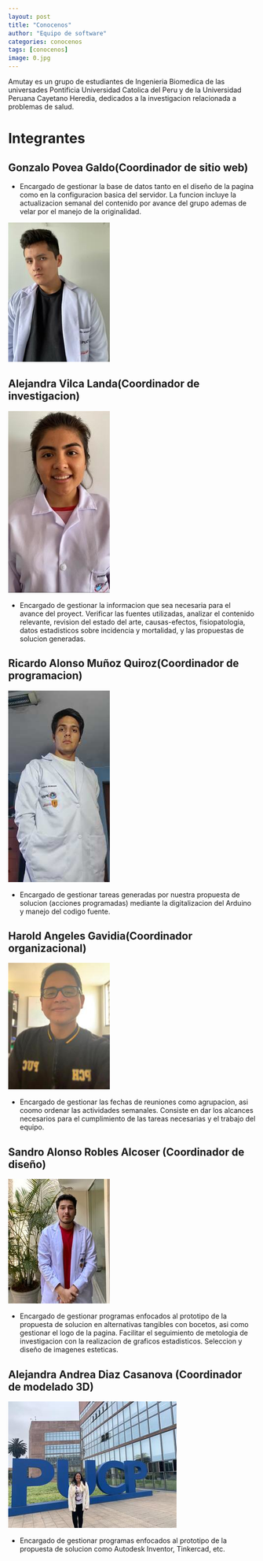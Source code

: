 ```yaml
---
layout: post
title: "Conocenos"
author: "Equipo de software"
categories: conocenos
tags: [conocenos]
image: 0.jpg
---
```


Amutay es un grupo de estudiantes de Ingenieria Biomedica de las universades Pontificia Universidad Catolica del Peru y de la Universidad Peruana Cayetano Heredia, dedicados a la investigacion relacionada a problemas de salud. 

# Integrantes

## Gonzalo Povea Galdo(Coordinador de sitio web)

* Encargado de gestionar la base de datos tanto en el diseño de la pagina como en la configuracion basica del servidor. La funcion incluye la actualizacion semanal del contenido por avance del grupo ademas de velar por el manejo de la originalidad.

![alt text](https://raw.githubusercontent.com/GonzaloUPCH/Grupo13.github.io/Parche-oficial-2/assets/img/Gonzalo.jpeg)

## Alejandra Vilca Landa(Coordinador de investigacion)

  ![alt text](https://raw.githubusercontent.com/GonzaloUPCH/Grupo13.github.io/Parche-oficial-2/assets/img/Alev.jpeg)

* Encargado de gestionar la informacion que sea necesaria para el avance del proyect. Verificar las fuentes utilizadas, analizar el contenido relevante, revision del estado del arte, causas-efectos, fisiopatologia, datos estadisticos sobre incidencia y mortalidad, y las propuestas de solucion generadas.

## Ricardo Alonso Muñoz Quiroz(Coordinador de programacion)

![alt text](https://raw.githubusercontent.com/GonzaloUPCH/Grupo13.github.io/Parche-oficial-2/assets/img/Ricardo.jpeg)

* Encargado de gestionar tareas generadas por nuestra propuesta de solucion (acciones programadas) mediante la digitalizacion del Arduino y manejo del codigo fuente. 

## Harold Angeles Gavidia(Coordinador organizacional)

  ![alt text](https://raw.githubusercontent.com/GonzaloUPCH/Grupo13.github.io/Parche-oficial-2/assets/img/Haru%20(2).jpeg)

* Encargado de gestionar las fechas de reuniones como agrupacion, asi coomo ordenar las actividades semanales. Consiste en dar los alcances necesarios para el cumplimiento de las tareas necesarias y el trabajo del equipo.

## Sandro Alonso Robles Alcoser (Coordinador de diseño)

![alt text](https://raw.githubusercontent.com/GonzaloUPCH/Grupo13.github.io/Parche-oficial-2/assets/img/Sandro.jpeg)

* Encargado de gestionar programas enfocados al prototipo de la propuesta de solucion en alternativas tangibles con bocetos, asi como gestionar el logo de la pagina. Facilitar el seguimiento de metologia de investigacion con la realizacion de graficos estadisticos. Seleccion y diseño de imagenes esteticas.

## Alejandra Andrea Diaz Casanova (Coordinador de modelado 3D)

![alt text](https://raw.githubusercontent.com/GonzaloUPCH/Grupo13.github.io/Parche-oficial-2/assets/img/Aled.jpeg)

* Encargado de gestionar programas enfocados al prototipo de la propuesta de solucion como Autodesk Inventor, Tinkercad, etc.


